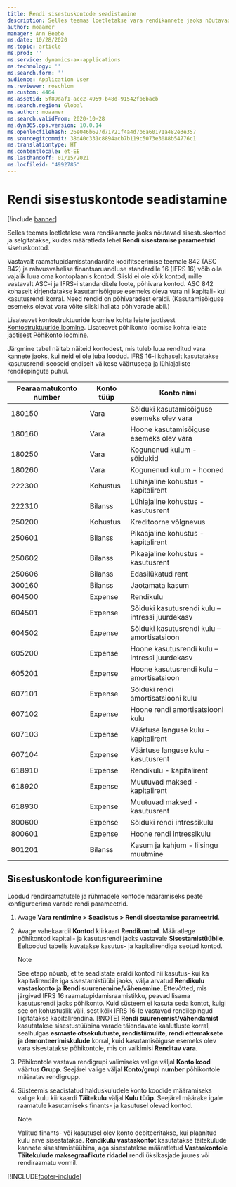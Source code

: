 ```yaml
---
title: Rendi sisestuskontode seadistamine
description: Selles teemas loetletakse vara rendikannete jaoks nõutavad sisestuskontod ja selgitatakse, kuidas määratleda rendi sisestamise parameetrite lehel sisetuskontod.
author: moaamer
manager: Ann Beebe
ms.date: 10/28/2020
ms.topic: article
ms.prod: ''
ms.service: dynamics-ax-applications
ms.technology: ''
ms.search.form: ''
audience: Application User
ms.reviewer: roschlom
ms.custom: 4464
ms.assetid: 5f89daf1-acc2-4959-b48d-91542fb6bacb
ms.search.region: Global
ms.author: moaamer
ms.search.validFrom: 2020-10-28
ms.dyn365.ops.version: 10.0.14
ms.openlocfilehash: 26e046b627d71721f4a4d7b6a60171a482e3e357
ms.sourcegitcommit: 38d40c331c8894acb7b119c5073e3088b54776c1
ms.translationtype: HT
ms.contentlocale: et-EE
ms.lasthandoff: 01/15/2021
ms.locfileid: "4992785"
---
```

# <a name="set-up-lease-posting-accounts"></a>Rendi sisestuskontode seadistamine

[!include [banner](../includes/banner.md)]

Selles teemas loetletakse vara rendikannete jaoks nõutavad sisestuskontod ja selgitatakse, kuidas määratleda lehel **Rendi sisestamise parameetrid** sisetuskontod.

Vastavalt raamatupidamisstandardite kodifitseerimise teemale 842 (ASC 842) ja rahvusvahelise finantsaruandluse standardile 16 (IFRS 16) võib olla vajalik luua oma kontoplaanis kontod. Siiski ei ole kõik kontod, mille vastavalt ASC-i ja IFRS-i standarditele loote, põhivara kontod. ASC 842 kohaselt kirjendatakse kasutamisõiguse esemeks oleva vara nii kapitali- kui kasutusrendi korral. Need rendid on põhivaradest eraldi. (Kasutamisõiguse esemeks olevat vara võite siiski hallata põhivarade abil.)

Lisateavet kontostruktuuride loomise kohta leiate jaotisest [Kontostruktuuride loomine](../general-ledger/tasks/create-account-structures.md). Lisateavet põhikonto loomise kohta leiate jaotisest [Põhikonto loomine](../general-ledger/tasks/create-main-account.md).

Järgmine tabel näitab näiteid kontodest, mis tuleb luua renditud vara kannete jaoks, kui neid ei ole juba loodud. IFRS 16-i kohaselt kasutatakse kasutusrendi seoseid endiselt väikese väärtusega ja lühiajaliste rendilepingute puhul.

| Pearaamatukonto number | Konto tüüp  | Konto nimi                                          |
|-----------------------|---------------|-------------------------------------------------------|
| 180150                | Vara         | Sõiduki kasutamisõiguse esemeks olev vara                                     |
| 180160                | Vara         | Hoone kasutamisõiguse esemeks olev vara                                    |
| 180250                | Vara         | Kogunenud kulum - sõidukid                   |
| 180260                | Vara         | Kogunenud kulum - hooned                  |
| 222300                | Kohustus     | Lühiajaline kohustus - kapitalirent                |
| 222310                | Bilanss | Lühiajaline kohustus - kasutusrent              |
| 250200                | Kohustus     | Kreditoorne võlgnevus                                         |
| 250601                | Bilanss | Pikaajaline kohustus - kapitalirent                 |
| 250602                | Bilanss | Pikaajaline kohustus - kasutusrent               |
| 250606                | Bilanss | Edasilükatud rent                                         |
| 300160                | Bilanss | Jaotamata kasum                                     |
| 604500                | Expense       | Rendikulu                                         |
| 604501                | Expense       | Sõiduki kasutusrendi kulu – intressi juurdekasv  |
| 604502                | Expense       | Sõiduki kasutusrendi kulu – amortisatsioon        |
| 605200                | Expense       | Hoone kasutusrendi kulu – intressi juurdekasv |
| 605201                | Expense       | Hoone kasutusrendi kulu – amortisatsioon       |
| 607101                | Expense       | Sõiduki rendi amortisatsiooni kulu                    |
| 607102                | Expense       | Hoone rendi amortisatsiooni kulu                   |
| 607103                | Expense       | Väärtuse languse kulu - kapitalirent                   |
| 607104                | Expense       | Väärtuse languse kulu - kasutusrent                 |
| 618910                | Expense       | Rendikulu - kapitalirent                        |
| 618920                | Expense       | Muutuvad maksed - kapitalirent                    |
| 618930                | Expense       | Muutuvad maksed - kasutusrent                  |
| 800600                | Expense       | Sõiduki rendi intressikulu                        |
| 800601                | Expense       | Hoone rendi intressikulu                       |
| 801201                | Bilanss | Kasum ja kahjum - liisingu muutmine                      |

## <a name="configure-posting-accounts"></a>Sisestuskontode konfigureerimine

Loodud rendiraamatutele ja rühmadele kontode määramiseks peate konfigureerima varade rendi parameetrid.

1. Avage **Vara rentimine \> Seadistus \> Rendi sisestamise parameetrid**.
2. Avage vahekaardil **Kontod** kiirkaart **Rendikontod**. Määratlege põhikontod kapitali- ja kasutusrendi jaoks vastavale **Sisestamistüübile**. Eeltoodud tabelis kuvatakse kasutus- ja kapitalirendiga seotud kontod.

    > [!NOTE]
    > See etapp nõuab, et te seadistate eraldi kontod nii kasutus- kui ka kapitalirendile iga sisestamistüübi jaoks, välja arvatud **Rendikulu vastaskonto** ja **Rendi suurenemine/vähenemine**. Ettevõtted, mis järgivad IFRS 16 raamatupidamisraamistikku, peavad lisama kasutusrendi jaoks põhikonto. Kuid süsteem ei kasuta seda kontot, kuigi see on kohustuslik väli, sest kõik IFRS 16-le vastavad rendilepingud liigitatakse kapitalirendina.
    >[!NOTE]
    > **Rendi suurenemist/vähendamist** kasutatakse sisestustüübina varade täiendavate kaalutluste korral, sealhulgas **esmaste otsekulutuste, rendistiimulite, rendi ettemaksete ja demonteerimiskulude** korral, kuid kasutamisõiguse esemeks olev vara sisestatakse põhikontole, mis on vaikimisi **Renditav vara**.        
    
3. Põhikontole vastava rendigrupi valimiseks valige väljal **Konto kood** väärtus **Grupp**. Seejärel valige väljal **Konto/grupi number** põhikontole määratav rendigrupp.
4. Süsteemis seadistatud halduskuludele konto koodide määramiseks valige kulu kiirkaardi **Täitekulu** väljal **Kulu tüüp**. Seejärel määrake igale raamatule kasutamiseks finants- ja kasutusel olevad kontod.

    > [!NOTE]
    > Valitud finants- või kasutusel olev konto debiteeritakse, kui plaanitud kulu arve sisestatakse.
    > **Rendikulu vastaskontot** kasutatakse täitekulude kannete sisestamistüübina, aga sisestatakse määratletud **Vastaskontole** **Täitekulude maksegraafikute ridadel** rendi üksikasjade juures või rendiraamatu vormil.   


[!INCLUDE[footer-include](../../includes/footer-banner.md)]
